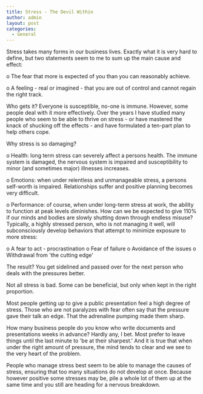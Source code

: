 ```yaml
---
title: Stress - The Devil Within
author: admin
layout: post
categories:
  - General
---
```

Stress takes many forms in our business lives. Exactly what it is very hard to define, but two statements seem to me to sum up the main cause and effect:

o The fear that more is expected of you than you can reasonably achieve.

o A feeling - real or imagined - that you are out of control and cannot regain the right track.

Who gets it? Everyone is susceptible, no-one is immune. However, some people deal with it more effectively. Over the years I have studied many people who seem to be able to thrive on stress - or have mastered the knack of shucking off the effects - and have formulated a ten-part plan to help others cope.

Why stress is so damaging?

o Health: long term stress can severely affect a persons health. The immune system is damaged, the nervous system is impaired and susceptibility to minor (and sometimes major) illnesses increases.

o Emotions: when under relentless and unmanageable stress, a persons self-worth is impaired. Relationships suffer and positive planning becomes very difficult.

o Performance: of course, when under long-term stress at work, the ability to function at peak levels diminishes. How can we be expected to give 110% if our minds and bodies are slowly shutting down through endless misuse? Typically, a highly stressed person, who is not managing it well, will subconsciously develop behaviors that attempt to minimize exposure to more stress:

o A fear to act - procrastination
o Fear of failure
o Avoidance of the issues
o Withdrawal from 'the cutting edge'

The result? You get sidelined and passed over for the next person who deals with the pressures better.

Not all stress is bad. Some can be beneficial, but only when kept in the right proportion.

Most people getting up to give a public presentation feel a high degree of stress. Those who are not paralyzes with fear often say that the pressure gave their talk an edge. That the adrenaline pumping made them sharp.

How many business people do you know who write documents and presentations weeks in advance? Hardly any, I bet. Most prefer to leave things until the last minute to 'be at their sharpest.' And it is true that when under the right amount of pressure, the mind tends to clear and we see to the very heart of the problem.

People who manage stress best seem to be able to manage the causes of stress, ensuring that too many situations do not develop at once. Because however positive some stresses may be, pile a whole lot of them up at the same time and you still are heading for a nervous breakdown.
